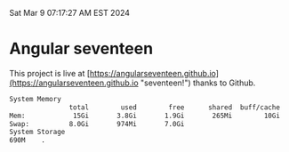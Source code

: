 Sat Mar  9 07:17:27 AM EST 2024

# Angular seventeen


This project is live at [https://angularseventeen.github.io](https://angularseventeen.github.io "seventeen!") thanks to Github.

```bash
System Memory
               total        used        free      shared  buff/cache   available
Mem:            15Gi       3.8Gi       1.9Gi       265Mi        10Gi        11Gi
Swap:          8.0Gi       974Mi       7.0Gi
System Storage
690M	.

